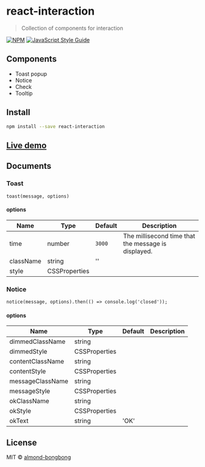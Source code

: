 # react-interaction

> Collection of components for interaction

[![NPM](https://img.shields.io/npm/v/react-interaction.svg)](https://www.npmjs.com/package/react-interaction) [![JavaScript Style Guide](https://img.shields.io/badge/code_style-standard-brightgreen.svg)](https://standardjs.com)

## Components

- Toast popup
- Notice
- Check
- Tooltip

## Install

```bash
npm install --save react-interaction
```

## [Live demo](https://www.naver.com)

## Documents

### Toast

```
toast(message, options)
```

#### options

| Name         | Type    | Default | Description |
| ------------ | ------- | ------- | ----------- |
| time | number | `3000` | The millisecond time that the message is displayed. |
| className | string | '' | |
| style | CSSProperties | | |

### Notice

```
notice(message, options).then(() => console.log('closed'));
```

#### options

| Name         | Type    | Default | Description |
| ------------ | ------- | ------- | ----------- |
| dimmedClassName | string |  |  |
| dimmedStyle | CSSProperties |  | |
| contentClassName | string | | |
| contentStyle | CSSProperties | | |
| messageClassName | string | | |
| messageStyle | CSSProperties | | |
| okClassName | string | | |
| okStyle | CSSProperties | | |
| okText | string | 'OK' | |

## License

MIT © [almond-bongbong](https://github.com/almond-bongbong)
